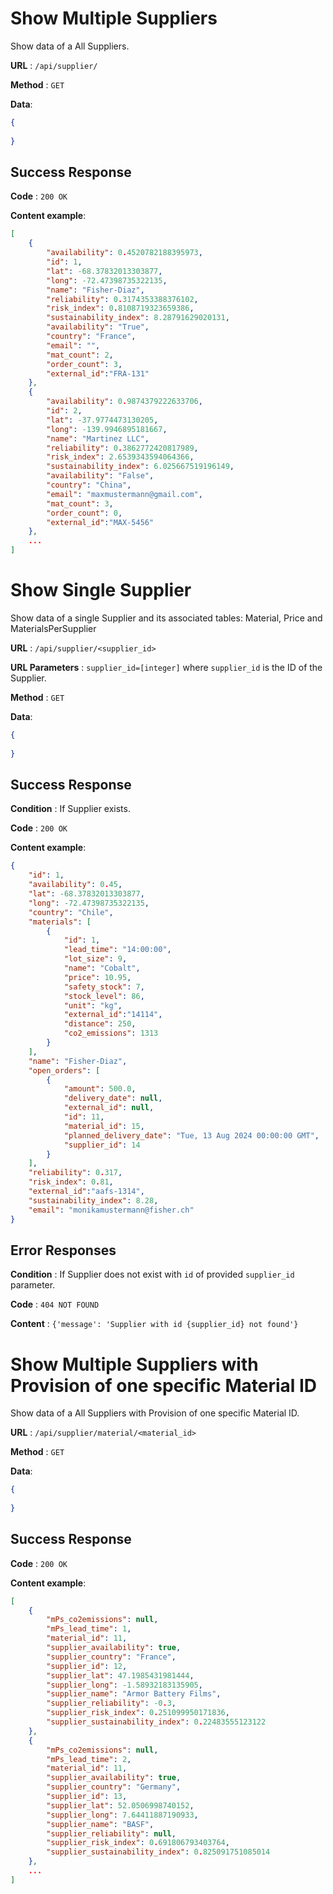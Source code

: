 # Show Multiple Suppliers

Show data of a All Suppliers.

**URL** : `/api/supplier/`

**Method** : `GET`

**Data**: 

```json
{
    
}
```

## Success Response

**Code** : `200 OK`

**Content example**:

```json
[
    {
        "availability": 0.4520782188395973,
        "id": 1,
        "lat": -68.37832013303877,
        "long": -72.47398735322135,
        "name": "Fisher-Diaz",
        "reliability": 0.3174353388376102,
        "risk_index": 0.8108719323659386,
        "sustainability_index": 8.28791629020131,
        "availability": "True",
        "country": "France",
        "email": "",
        "mat_count": 2,
        "order_count": 3,
        "external_id":"FRA-131"
    },
    {
        "availability": 0.9874379222633706,
        "id": 2,
        "lat": -37.9774473130205,
        "long": -139.9946895181667,
        "name": "Martinez LLC",
        "reliability": 0.3862772420817989,
        "risk_index": 2.6539343594064366,
        "sustainability_index": 6.025667519196149,
        "availability": "False",
        "country": "China",
        "email": "maxmustermann@gmail.com",
        "mat_count": 3,
        "order_count": 0,
        "external_id":"MAX-5456"
    },
    ...
]
```

# Show Single Supplier

Show data of a single Supplier and its associated tables: Material, Price and MaterialsPerSupplier 

**URL** : `/api/supplier/<supplier_id>`

**URL Parameters** : `supplier_id=[integer]` where `supplier_id` is the ID of the Supplier.

**Method** : `GET`

**Data**: 

```json
{
    
}
```

## Success Response

**Condition** : If Supplier exists.

**Code** : `200 OK`

**Content example**:

```json
{
    "id": 1,
    "availability": 0.45,
    "lat": -68.37832013303877,
    "long": -72.47398735322135,
    "country": "Chile",
    "materials": [
        {
            "id": 1,
            "lead_time": "14:00:00",
            "lot_size": 9,
            "name": "Cobalt",
            "price": 10.95,
            "safety_stock": 7,
            "stock_level": 86,
            "unit": "kg",
            "external_id":"14114",
            "distance": 250,
            "co2_emissions": 1313
        }
    ],
    "name": "Fisher-Diaz",
    "open_orders": [
        {
            "amount": 500.0,
            "delivery_date": null,
            "external_id": null,
            "id": 11,
            "material_id": 15,
            "planned_delivery_date": "Tue, 13 Aug 2024 00:00:00 GMT",
            "supplier_id": 14
        }
    ],
    "reliability": 0.317,
    "risk_index": 0.81,
    "external_id":"aafs-1314",
    "sustainability_index": 8.28,
    "email": "monikamustermann@fisher.ch"
}
```

## Error Responses

**Condition** : If Supplier does not exist with `id` of provided `supplier_id` parameter.

**Code** : `404 NOT FOUND`

**Content** : `{'message': 'Supplier with id {supplier_id} not found'}`

# Show Multiple Suppliers with Provision of one specific Material ID

Show data of a All Suppliers with Provision of one specific Material ID.

**URL** : `/api/supplier/material/<material_id>`

**Method** : `GET`

**Data**: 

```json
{
    
}
```

## Success Response

**Code** : `200 OK`

**Content example**:

```json
[
    {
        "mPs_co2emissions": null,
        "mPs_lead_time": 1,
        "material_id": 11,
        "supplier_availability": true,
        "supplier_country": "France",
        "supplier_id": 12,
        "supplier_lat": 47.1985431981444,
        "supplier_long": -1.58932183135905,
        "supplier_name": "Armor Battery Films",
        "supplier_reliability": -0.3,
        "supplier_risk_index": 0.251099950171836,
        "supplier_sustainability_index": 0.22483555123122
    },
    {
        "mPs_co2emissions": null,
        "mPs_lead_time": 2,
        "material_id": 11,
        "supplier_availability": true,
        "supplier_country": "Germany",
        "supplier_id": 13,
        "supplier_lat": 52.0506998740152,
        "supplier_long": 7.64411887190933,
        "supplier_name": "BASF",
        "supplier_reliability": null,
        "supplier_risk_index": 0.691806793403764,
        "supplier_sustainability_index": 0.825091751085014
    },
    ...
]
```
